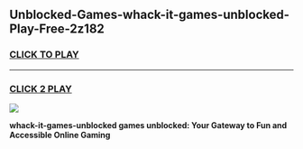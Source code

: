 
## Unblocked-Games-whack-it-games-unblocked-Play-Free-2z182
<h3>
<a href="https://premium76.site?title=whack-it-games-unblocked&ref=22A">CLICK TO PLAY</a></h3>
<hr>

<h3>
<a href="https://premium76.site?title=whack-it-games-unblocked&ref=22A">CLICK 2 PLAY</a>
  
</h3>

<a href="https://premium76.site?title=whack-it-games-unblocked&ref=22A"><img src="https://clearcache.store/games.png"></a>


**whack-it-games-unblocked games unblocked: Your Gateway to Fun and Accessible Online Gaming**

